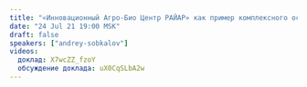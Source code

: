 ```yaml
---
title: "«Инновационный Агро-Био Центр РАЙАР» как пример комплексного освоения территорий"
date: "24 Jul 21 19:00 MSK"
draft: false
speakers: ["andrey-sobkalov"]
videos:
  доклад: X7wcZZ_fzoY
  обсуждение доклада: uX0CqSLbA2w
---
```

